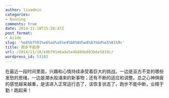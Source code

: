 ```yaml
---
author: liuadmin
categories:
- Running
comments: true
date: 2014-11-18T15:28:47Z
post_format:
- Aside
slug: '%e8%b7%91%e6%ad%a5%e4%b8%8d%e8%83%bd%e5%81%9c'
title: 跑步不能停
url: /2014/11/18/e8b791e6ada5e4b88de883bde5819c/
wordpress_id: 53182
---
```


在最近一段时间里面，兴趣和心情持续承受着巨大的挑战。一边是亘古不变的哪些发愁的思绪，一边是潮水般涌来的新事物；还有不断的适应和调整。总之心神俱疲的感觉越来越重，是该进入正常运行态了，该恢复状态了，跑步不能中断，业精于勤！跑起来！
